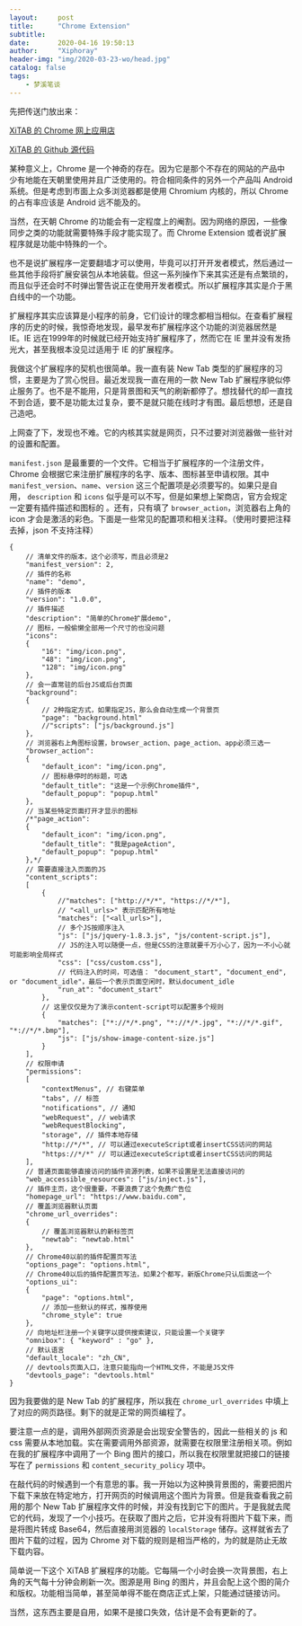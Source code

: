 ```yaml
---
layout:     post
title:      "Chrome Extension"
subtitle:   
date:       2020-04-16 19:50:13
author:     "Xiphoray"
header-img: "img/2020-03-23-wo/head.jpg"
catalog: false
tags:     
    - 梦溪笔谈
---
```




先把传送门放出来：

[XiTAB 的 Chrome 网上应用店](https://chrome.google.com/webstore/detail/xitab/cjmbligkncaboobjpgeghakofokbpbjm)

[XiTAB 的 Github 源代码](https://github.com/Xiphoray/XiTAB)





某种意义上，Chrome 是一个神奇的存在。因为它是那个不存在的网站的产品中少有地能在天朝里使用并且广泛使用的。符合相同条件的另外一个产品叫 Android 系统。但是考虑到市面上众多浏览器都是使用 Chromium 内核的，所以 Chrome 的占有率应该是 Android 远不能及的。

当然，在天朝 Chrome 的功能会有一定程度上的阉割。因为网络的原因，一些像同步之类的功能就需要特殊手段才能实现了。而 Chrome Extension 或者说扩展程序就是功能中特殊的一个。

也不是说扩展程序一定要翻墙才可以使用，毕竟可以打开开发者模式，然后通过一些其他手段将扩展安装包从本地装载。但这一系列操作下来其实还是有点繁琐的，而且似乎还会时不时弹出警告说正在使用开发者模式。所以扩展程序其实是介于黑白线中的一个功能。

扩展程序其实应该算是小程序的前身，它们设计的理念都相当相似。在查看扩展程序的历史的时候，我惊奇地发现，最早发布扩展程序这个功能的浏览器居然是 IE。IE 远在1999年的时候就已经开始支持扩展程序了，然而它在 IE 里并没有发扬光大，甚至我根本没见过适用于 IE 的扩展程序。

我做这个扩展程序的契机也很简单。我一直有装  New Tab 类型的扩展程序的习惯，主要是为了赏心悦目。最近发现我一直在用的一款 New Tab 扩展程序貌似停止服务了。也不是不能用，只是背景图和天气的刷新都停了。想找替代的却一直找不到合适，要不是功能太过复杂，要不是就只能在线时才有图。最后想想，还是自己造吧。

上网查了下，发现也不难。它的内核其实就是网页，只不过要对浏览器做一些针对的设置和配置。

`manifest.json` 是最重要的一个文件。它相当于扩展程序的一个注册文件，Chrome 会根据它来注册扩展程序的名字、版本、图标甚至申请权限。其中 `manifest_version`、`name`、`version` 这三个配置项是必须要写的。如果只是自用， `description` 和 `icons` 似乎是可以不写，但是如果想上架商店，官方会规定一定要有插件描述和图标的 。还有，只有填了 `browser_action`，浏览器右上角的 icon 才会是激活的彩色。下面是一些常见的配置项和相关注释。（使用时要把注释去掉，json 不支持注释）

```
{    
	// 清单文件的版本，这个必须写，而且必须是2    
	"manifest_version": 2,    
	// 插件的名称    
	"name": "demo",    
	// 插件的版本    
	"version": "1.0.0",    
	// 插件描述    
	"description": "简单的Chrome扩展demo",    
	// 图标，一般偷懒全部用一个尺寸的也没问题    
	"icons":    
	{        
		"16": "img/icon.png",        
		"48": "img/icon.png",        
		"128": "img/icon.png"        
	},    
	// 会一直常驻的后台JS或后台页面    
	"background":    
	{        
		// 2种指定方式，如果指定JS，那么会自动生成一个背景页        
		"page": "background.html"        
		//"scripts": ["js/background.js"]        
	},	
	// 浏览器右上角图标设置，browser_action、page_action、app必须三选一	
	"browser_action": 	
	{	
		"default_icon": "img/icon.png",		
		// 图标悬停时的标题，可选		
		"default_title": "这是一个示例Chrome插件",		
		"default_popup": "popup.html"		
	},	
	// 当某些特定页面打开才显示的图标	
	/*"page_action":	
	{	
		"default_icon": "img/icon.png",		
		"default_title": "我是pageAction",		
		"default_popup": "popup.html"		
	},*/	
	// 需要直接注入页面的JS	
	"content_scripts": 	
	[	
		{		
			//"matches": ["http://*/*", "https://*/*"],			
			// "<all_urls>" 表示匹配所有地址			
			"matches": ["<all_urls>"],			
			// 多个JS按顺序注入			
			"js": ["js/jquery-1.8.3.js", "js/content-script.js"],		
			// JS的注入可以随便一点，但是CSS的注意就要千万小心了，因为一不小心就可能影响全局样式			
			"css": ["css/custom.css"],			
			// 代码注入的时间，可选值： "document_start", "document_end", or "document_idle"，最后一个表示页面空闲时，默认document_idle			
			"run_at": "document_start"			
		},		
		// 这里仅仅是为了演示content-script可以配置多个规则		
		{		
			"matches": ["*://*/*.png", "*://*/*.jpg", "*://*/*.gif", "*://*/*.bmp"],			
			"js": ["js/show-image-content-size.js"]			
		}		
	],	
	// 权限申请	
	"permissions":	
	[	
		"contextMenus", // 右键菜单		
		"tabs", // 标签		
		"notifications", // 通知		
		"webRequest", // web请求		
		"webRequestBlocking",		
		"storage", // 插件本地存储		
		"http://*/*", // 可以通过executeScript或者insertCSS访问的网站		
		"https://*/*" // 可以通过executeScript或者insertCSS访问的网站		
	],	
	// 普通页面能够直接访问的插件资源列表，如果不设置是无法直接访问的	
	"web_accessible_resources": ["js/inject.js"],	
	// 插件主页，这个很重要，不要浪费了这个免费广告位	
	"homepage_url": "https://www.baidu.com",	
	// 覆盖浏览器默认页面	
	"chrome_url_overrides":	
	{	
		// 覆盖浏览器默认的新标签页		
		"newtab": "newtab.html"		
	},	
	// Chrome40以前的插件配置页写法	
	"options_page": "options.html",	
	// Chrome40以后的插件配置页写法，如果2个都写，新版Chrome只认后面这一个	
	"options_ui":	
	{	
		"page": "options.html",		
		// 添加一些默认的样式，推荐使用		
		"chrome_style": true		
	},	
	// 向地址栏注册一个关键字以提供搜索建议，只能设置一个关键字	
	"omnibox": { "keyword" : "go" },	
	// 默认语言	
	"default_locale": "zh_CN",	
	// devtools页面入口，注意只能指向一个HTML文件，不能是JS文件	
	"devtools_page": "devtools.html"	
}
```



因为我要做的是 New Tab 的扩展程序，所以我在 `chrome_url_overrides` 中填上了对应的网页路径。剩下的就是正常的网页编程了。

要注意一点的是，调用外部网页资源是会出现安全警告的，因此一些相关的 js 和 css 需要从本地加载。实在需要调用外部资源，就需要在权限里注册相关项。例如在我的扩展程序中调用了一个 Bing 图片的接口，所以我在权限里就把接口的链接写在了 `permissions` 和 `content_security_policy` 项中。

在敲代码的时候遇到一个有意思的事。我一开始以为这种换背景图的，需要把图片下载下来放在特定地方，打开网页的时候调用这个图片为背景。但是我查看我之前用的那个 New Tab 扩展程序文件的时候，并没有找到它下的图片。于是我就去爬它的代码，发现了一个小技巧。在获取了图片之后，它并没有将图片下载下来，而是将图片转成 Base64，然后直接用浏览器的 `localStorage` 储存。这样就省去了图片下载的过程，因为 Chrome 对下载的规则是相当严格的，为的就是防止无故下载内容。

简单说一下这个 XiTAB 扩展程序的功能。它每隔一个小时会换一次背景图，右上角的天气每十分钟会刷新一次。图源是用 Bing 的图片，并且会配上这个图的简介和版权。功能相当简单，甚至简单得不能在商店正式上架，只能通过链接访问。

当然，这东西主要是自用，如果不是接口失效，估计是不会有更新的了。